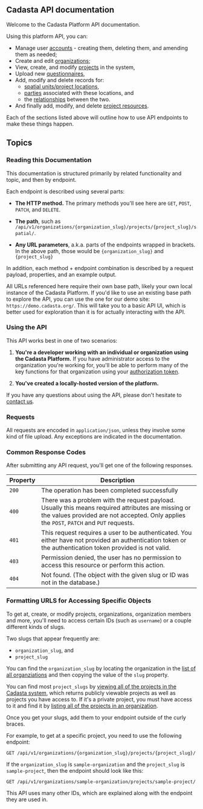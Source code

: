 ## Cadasta API documentation

Welcome to the Cadasta Platform API documentation. 

Using this platform API, you can: 

* Manage user [accounts](#managing-a-user-account) - creating them, deleting them, and amending them as needed; 
* Create and edit [organizations](#organizations); 
* View, create, and modify [projects](#projects) in the system, 
* Upload new [questionnaires](#questionnaires-1),
* Add, modify and delete records for: 
  * [spatial units/project locations](#spatial-units-aka-project-locations), 
  * [parties](#parties) associated with these locations, and
  * the [relationships](#relationships) between the two. 
* And finally add, modify, and delete [project resources](#project-resources). 

Each of the sections listed above will outline how to use API endpoints to make these things happen.

## Topics

### Reading this Documentation

This documentation is structured primarily by related functionality and topic, and then by endpoint. 

Each endpoint is described using several parts:

* **The HTTP method.** The primary methods you'll see here are `GET`, `POST`, `PATCH`, and `DELETE`.

* **The path**, such as `/api/v1/organizations/{organization_slug}/projects/{project_slug}/spatial/`.

* **Any URL parameters**, a.k.a. parts of the endpoints wrapped in brackets. In the above path, those would be `{organization_slug}` and `{project_slug}`

In addition, each method + endpoint combination is described by a request payload, properties, and an example output. 

All URLs referenced here require their own base path, likely your own local instance of the Cadasta Platform. If you'd like to use an existing base path to explore the API, you can use the one for our demo site: `https://demo.cadasta.org/`. This will take you to a basic API UI, which is better used for exploration than it is for actually interacting with the API.

### Using the API

This API works best in one of two scenarios: 

1. **You're a developer working with an individual or organization using the Cadasta Platform.** If you have administrator access to the organization you're working for, you'll be able to perform many of the key functions for that organization using your [authorization token](#log-a-user-in--get-authorization-key). 

2. **You've created a locally-hosted version of the platform.** 

If you have any questions about using the API, please don't hesitate to <a href="(http://cadasta.org/contact/)" target="_blank">contact us</a>. 

### Requests

All requests are encoded in `application/json`, unless they involve some kind of file upload. Any exceptions are indicated in the documentation.

### Common Response Codes

After submitting any API request, you'll get one of the following responses. 

Property | Description
---|---
`200` | The operation has been completed successfully
`400` | There was a problem with the request payload. Usually this means required attributes are missing or the values provided are not accepted. Only applies the `POST`, `PATCH` and `PUT` requests. 
`401` | This request requires a user to be authenticated. You either have not provided an authentication token or the  authentication token provided is not valid. 
`403` | Permission denied, the user has no permission to access this resource or perform this action. 
`404` | Not found. (The object with the given slug or ID was not in the database.)

### Formatting URLS for Accessing Specific Objects

To get at, create, or modify projects, organizations, organization members and more, you'll need to access certain IDs (such as `username`) or a couple different kinds of slugs.  

Two slugs that appear frequently are: 

* `organization_slug`, and 
* `project_slug`

You can find the `organization_slug` by locating the organization in the [list of all organziations](#list-organizations) and then copying the value of the `slug` property. 

You can find most `project_slugs` by [viewing all of the projects in the Cadasta system](#list-all-projects), which returns publicly viewable projects as well as projects you have access to. If it's a private project, you must have access to it and find it by [listing all of the projects in an organization](#list-all-projects). 

Once you get your slugs, add them to your endpoint outside of the curly braces. 

For example, to get at a specific project, you need to use the following endpoint:

```endpoint
GET /api/v1/organizations/{organization_slug}/projects/{project_slug}/
```

If the `organization_slug` is `sample-organization` and the `project_slug` is `sample-project`, then the endpoint should look like this:

```
GET /api/v1/organizations/sample-organization/projects/sample-project/
```

This API uses many other IDs, which are explained along with the endpoint they are used in. 
